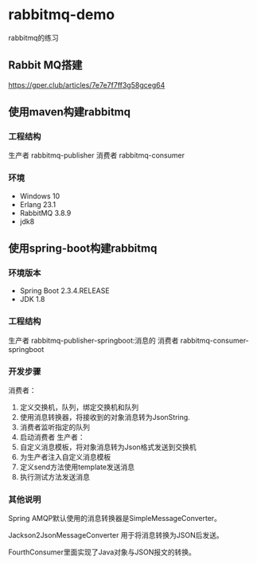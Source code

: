 # rabbitmq-demo
  rabbitmq的练习
## Rabbit MQ搭建
  https://gper.club/articles/7e7e7f7ff3g58gceg64
  
## 使用maven构建rabbitmq
### 工程结构 
生产者 rabbitmq-publisher
消费者 rabbitmq-consumer
### 环境
- Windows 10
- Erlang 23.1
- RabbitMQ 3.8.9
- jdk8

## 使用spring-boot构建rabbitmq
### 环境版本
- Spring Boot 2.3.4.RELEASE
- JDK 1.8
### 工程结构  
生产者 rabbitmq-publisher-springboot:消息的
消费者 rabbitmq-consumer-springboot
### 开发步骤
  消费者：
1. 定义交换机，队列，绑定交换机和队列
2. 使用消息转换器，将接收到的对象消息转为JsonString.
3. 消费者监听指定的队列
4. 启动消费者
  生产者：
1. 自定义消息模板，将对象消息转为Json格式发送到交换机
2. 为生产者注入自定义消息模板
3. 定义send方法使用template发送消息
4. 执行测试方法发送消息
### 其他说明
  Spring AMQP默认使用的消息转换器是SimpleMessageConverter。
  
  Jackson2JsonMessageConverter 用于将消息转换为JSON后发送。
  
  FourthConsumer里面实现了Java对象与JSON报文的转换。
